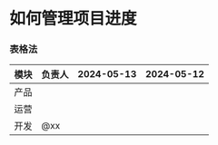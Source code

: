 # 如何管理项目进度


### 表格法

| 模块  | 负责人 | 2024-05-13 | 2024-05-12 |
| --- | --- | ---------- | ---------- |
| 产品  |     |            |            |
| 运营  |     |            |            |
| 开发  | @xx |            |            |
